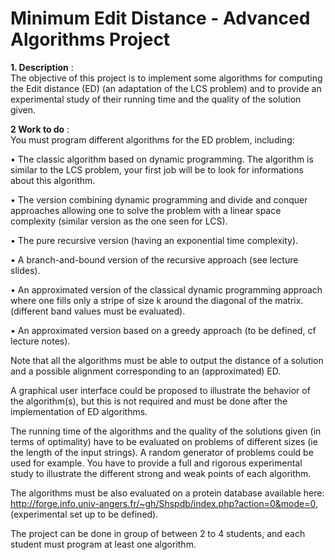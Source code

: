 # Minimum Edit Distance - Advanced Algorithms Project
**1. Description** : \
The objective of this project is to implement some algorithms for computing the Edit distance (ED) 
(an adaptation of the LCS problem) and to provide an experimental study of their running time and 
the quality of the solution given.

**2 Work to do** : \
You must program different algorithms for the ED problem, including: 

• The classic algorithm based on dynamic programming. The algorithm is similar to the LCS problem, your
first job will be to look for informations about this algorithm.

• The version combining dynamic programming and divide and conquer approaches allowing one to solve
the problem with a linear space complexity (similar version as the one seen for LCS).

• The pure recursive version (having an exponential time complexity).

• A branch-and-bound version of the recursive approach (see lecture slides).

• An approximated version of the classical dynamic programming approach where one fills only a stripe of
size k around the diagonal of the matrix. (different band values must be evaluated).

• An approximated version based on a greedy approach (to be defined, cf lecture notes).

Note that all the algorithms must be able to output the distance of a solution and a possible alignment corresponding to an (approximated) ED.

A graphical user interface could be proposed to illustrate the behavior of the algorithm(s), but this is not
required and must be done after the implementation of ED algorithms.

The running time of the algorithms and the quality of the solutions given (in terms of optimality) have to
be evaluated on problems of different sizes (ie the length of the input strings). A random generator of problems
could be used for example. You have to provide a full and rigorous experimental study to illustrate the different
strong and weak points of each algorithm.

The algorithms must be also evaluated on a protein database available here:
http://forge.info.univ-angers.fr/~gh/Shspdb/index.php?action=0&mode=0, (experimental set up to be
defined).

The project can be done in group of between 2 to 4 students, and each student must program at least one
algorithm.